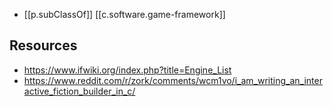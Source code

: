 
- [[p.subClassOf]] [[c.software.game-framework]]

## Resources

- https://www.ifwiki.org/index.php?title=Engine_List
- https://www.reddit.com/r/zork/comments/wcm1vo/i_am_writing_an_interactive_fiction_builder_in_c/